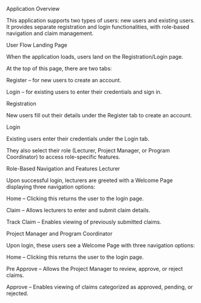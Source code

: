 Application Overview

This application supports two types of users: new users and existing users. It provides separate registration and login functionalities, with role-based navigation and claim management.

User Flow
Landing Page

When the application loads, users land on the Registration/Login page.

At the top of this page, there are two tabs:

Register – for new users to create an account.

Login – for existing users to enter their credentials and sign in.

Registration

New users fill out their details under the Register tab to create an account.

Login

Existing users enter their credentials under the Login tab.

They also select their role (Lecturer, Project Manager, or Program Coordinator) to access role-specific features.

Role-Based Navigation and Features
Lecturer

Upon successful login, lecturers are greeted with a Welcome Page displaying three navigation options:

Home – Clicking this returns the user to the login page.

Claim – Allows lecturers to enter and submit claim details.

Track Claim – Enables viewing of previously submitted claims.

Project Manager and Program Coordinator

Upon login, these users see a Welcome Page with three navigation options:

Home – Clicking this returns the user to the login page.

Pre Approve – Allows the Project Manager to review, approve, or reject claims.

Approve – Enables viewing of claims categorized as approved, pending, or rejected.

